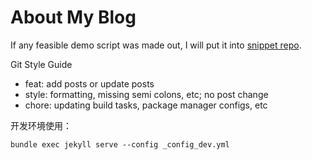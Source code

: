# About My Blog

If any feasible demo script was made out, I will put it into [snippet repo](https://github.com/zhictory/snippet).

Git Style Guide

- feat: add posts or update posts
- style: formatting, missing semi colons, etc; no post change
- chore: updating build tasks, package manager configs, etc

开发环境使用：

```
bundle exec jekyll serve --config _config_dev.yml
```